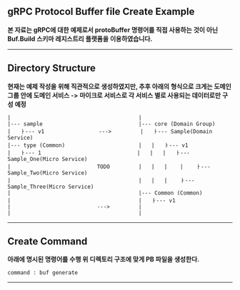 ## gRPC  Protocol Buffer file Create Example
**본 자료는 gRPC에 대한 예제로서 protoBuffer 명령어를 직접 사용하는 것이 아닌 Buf.Build 스키마 레지스트리 플랫폼을 이용하였습니다.**

---
## Directory Structure
**현재는 예제 작성을 위해 직관적으로 생성하였지만, 추후 아래의 형식으로 크게는 도메인 그룹 안에 도메인 서비스 -> 마이크로 서비스로 각 서비스 별로 사용되는 
데이터로만 구성 예정**

    |                                        |
    |--- sample                              |--- core (Domain Group)
    |   ㅏ--- v1                 --->         |   ㅏ--- Sample(Domain Service) 
    |--- type (Common)                       |   |   ㅏ--- v1
    |   ㅏ--- 1                              |   |   |   ㅏ--- Sample_One(Micro Service)
    |                           TODO         |   |   |    |    ㅏ--- Sample_Two(Micro Service)
    |                                        |   |   |    ㅏ--- Sample_Three(Micro Service)
    |                                        |--- Common (Common)
    |                                        |   ㅏ--- v1
    |                           --->         |
    |                                        |
     

---

## Create Command
**아래에 명시된 명령어를 수행 위 디렉토리 구조에 맞게 PB 파일을 생성한다.**

    command : buf generate

---

